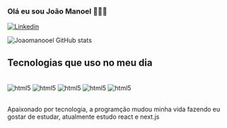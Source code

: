 ### Olá eu sou João Manoel 👨🏽‍💻
[![Linkedin](https://img.shields.io/badge/LinkedIn-0077B5?style=for-the-badge&logo=linkedin&logoColor=white)](www.linkedin.com/in/joão-manoel-5432b119a)

![Joaomanooel GitHub stats](https://github-readme-stats.vercel.app/api?username=Joaomanooel&show_icons=true&theme=radical)

## Tecnologias que uso no meu dia
<div style="display: inline_block"><br/>
  <img align="center" alt="html5" src="https://img.shields.io/badge/HTML5-E34F26?style=for-the-badge&logo=html5&logoColor=white">  
  <img align="center" alt="html5" src="https://img.shields.io/badge/CSS3-1572B6?style=for-the-badge&logo=css3&logoColor=white">
  <img align="center" alt="html5" src="https://img.shields.io/badge/JavaScript-F7DF1E?style=for-the-badge&logo=javascript&logoColor=black"> 
  <img align="center" alt="html5" src="https://img.shields.io/badge/TypeScript-007ACC?style=for-the-badge&logo=typescript&logoColor=white">
  <img align="center" alt="html5" src="https://img.shields.io/badge/React-20232A?style=for-the-badge&logo=react&logoColor=61DAFB">
</div><br/>

Apaixonado por tecnologia, a programção mudou minha vida fazendo eu gostar de estudar, atualmente estudo react e next.js
